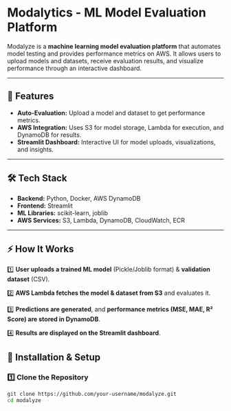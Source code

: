 # **Modalytics - ML Model Evaluation Platform**

Modalyze is a **machine learning model evaluation platform** that automates model testing and provides performance metrics on AWS. It allows users to upload models and datasets, receive evaluation results, and visualize performance through an interactive dashboard.

---

## **🚀 Features**
- **Auto-Evaluation:** Upload a model and dataset to get performance metrics.
- **AWS Integration:** Uses S3 for model storage, Lambda for execution, and DynamoDB for results.
- **Streamlit Dashboard:** Interactive UI for model uploads, visualizations, and insights.

---

## **🛠️ Tech Stack**
- **Backend:** Python, Docker, AWS DynamoDB
- **Frontend:** Streamlit
- **ML Libraries:** scikit-learn, joblib
- **AWS Services:** S3, Lambda, DynamoDB, CloudWatch, ECR

---


## **⚡ How It Works**

1️⃣ **User uploads a trained ML model** (Pickle/Joblib format) & **validation dataset** (CSV).  

2️⃣ **AWS Lambda fetches the model & dataset from S3** and evaluates it.  

3️⃣ **Predictions are generated**, and **performance metrics (MSE, MAE, R² Score) are stored in DynamoDB**.  

4️⃣ **Results are displayed on the Streamlit dashboard**.  



## **📌 Installation & Setup**

### **1️⃣ Clone the Repository**
```bash
git clone https://github.com/your-username/modalyze.git
cd modalyze
